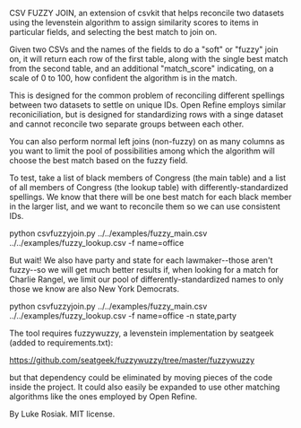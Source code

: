 CSV FUZZY JOIN, an extension of csvkit that helps reconcile two datasets using the levenstein algorithm to assign 
similarity scores to items in particular fields, and selecting the best match to join on.

Given two CSVs and the names of the fields to do a "soft" or "fuzzy" join on, it will return each row of the first table, along with the single 
best match from the second table, and an additional "match_score" indicating, on a scale of 0 to 100, how confident the algorithm is in the match.

This is designed for the common problem of reconciling different spellings between two datasets to settle on unique IDs. Open Refine employs similar 
reconiciliation, but is designed for standardizing rows with a singe dataset and cannot reconcile two separate groups between each other.

You can also perform normal left joins (non-fuzzy) on as many columns as you want to limit the pool of possibilities among which the algorithm will choose 
the best match based on the fuzzy field.

To test, take a list of black members of Congress (the main table) and a list of all members of Congress (the lookup table)
with differently-standardized spellings. We know that there will be one best match for each black member in the larger list,
and we want to reconcile them so we can use consistent IDs.

python csvfuzzyjoin.py ../../examples/fuzzy_main.csv ../../examples/fuzzy_lookup.csv -f name=office

But wait! We also have party and state for each lawmaker--those aren't fuzzy--so we will get much better results if, when looking for
a match for Charlie Rangel, we limit our pool of differently-standardized names to only those we know are also New York Democrats.

python csvfuzzyjoin.py ../../examples/fuzzy_main.csv ../../examples/fuzzy_lookup.csv -f name=office -n state,party

The tool requires fuzzywuzzy, a levenstein implementation by seatgeek (added to requirements.txt):

https://github.com/seatgeek/fuzzywuzzy/tree/master/fuzzywuzzy

but that dependency could be eliminated by moving pieces of the code inside the project. It could also easily be expanded to use other 
matching algorithms like the ones employed by Open Refine.


By Luke Rosiak. MIT license.

